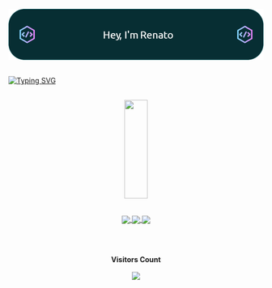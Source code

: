 
![Header](./peixotoheader5.png)

##
[![Typing SVG](https://readme-typing-svg.demolab.com?font=Fira+Code&pause=1000&color=0F969C&center=true&vCenter=true&random=false&width=1000&lines=I'm+Brazillian;I'm+16+years+old;Currently+Learning+JS%2C+CSS+and+HTML)](https://git.io/typing-svg)
## 
<div align="center">  
  <img width="30%" height="195px" src="https://github-readme-stats.vercel.app/api/top-langs/?username=rpeixot0&layout=compact&hide_border=true&title_color=4169E1&text_color=c9d1d9&bg_color=00000000" />
</div>

## 

<div align='center'>
  <a href="https://open.spotify.com/user/22rmryke6akv5esno7mb7vtza?si=39f8d74f9c614e06">
  <img align="center" src="https://img.shields.io/badge/Spotify-1ED760?&style=for-the-badge&logo=spotify&logoColor=white"> </a> 
 
  <a href='https://steamcommunity.com/id/Peixotos/'>
  <img align="center" src='https://img.shields.io/badge/Steam-000000?style=for-the-badge&logo=steam&logoColor=white'> </a> 
  <a href='https://www.instagram.com/rpeixot0/'>
  <img align='center' src='https://img.shields.io/badge/Instagram-E4405F?style=for-the-badge&logo=instagram&logoColor=white'> </br> </a>
  
  </br>
  
 </br><p align="center"><b>Visitors Count</b></p>  
 
 <p align="center"><img align="center" src="https://profile-counter.glitch.me/{rpeixot0}/count.svg" /></p> </br>

</div> 

## 

